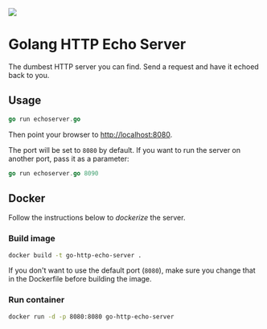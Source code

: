 ![](https://github.com/claudiobizzotto/go-http-echo-server/workflows/ci-cd/badge.svg)

# Golang HTTP Echo Server

The dumbest HTTP server you can find. Send a request and have it echoed back to you.

## Usage

```go
go run echoserver.go
```

Then point your browser to [http://localhost:8080](http://localhost:8080).

The port will be set to `8080` by default. If you want to run the server on another port, pass it as a parameter:

```go
go run echoserver.go 8090
```

## Docker

Follow the instructions below to _dockerize_ the server.

### Build image

```bash
docker build -t go-http-echo-server .
```

If you don't want to use the default port (`8080`), make sure you change that in the Dockerfile before building the image.

### Run container

```bash
docker run -d -p 8080:8080 go-http-echo-server
```
